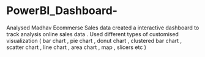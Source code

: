 # PowerBI_Dashboard-
Analysed Madhav Ecommerse Sales data created a interactive dashboard to track analysis online sales data . 
Used different types of customised visualization ( bar chart , pie chart , donut chart , clustered bar chart , scatter chart , line chart , area chart , map , slicers etc )  
